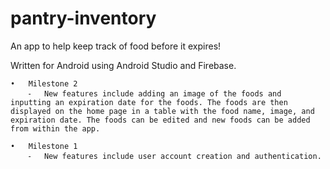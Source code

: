 # pantry-inventory
An app to help keep track of food before it expires!

Written for Android using Android Studio and Firebase.

	•	Milestone 2
		⁃	New features include adding an image of the foods and inputting an expiration date for the foods. The foods are then displayed on the home page in a table with the food name, image, and expiration date. The foods can be edited and new foods can be added from within the app.

	•	Milestone 1
		⁃	New features include user account creation and authentication.

